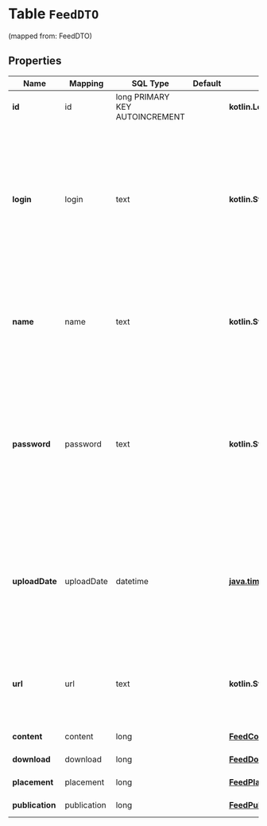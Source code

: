 
# Table `FeedDTO`
(mapped from: FeedDTO)

## Properties
Name | Mapping | SQL Type | Default | Type | Description | Notes
---- | ------- | -------- | ------- | ---- | ----------- | -----
**id** | id | long PRIMARY KEY AUTOINCREMENT |  | **kotlin.Long** | Идентификатор прайс-листа. |  [optional]
**login** | login | text |  | **kotlin.String** | Логин для авторизации при скачивании прайс-листа. Параметр выводится при размещении прайс-листа на сайте магазина и в случае ограничения доступа к нему.  |  [optional]
**name** | name | text |  | **kotlin.String** | Имя файла, содержащего прайс-лист. Параметр выводится при размещении прайс-листа на сервере Маркета.  |  [optional]
**password** | password | text |  | **kotlin.String** | Пароль для авторизации при скачивании прайс-листа. Параметр выводится при размещении прайс-листа на сайте магазина и в случае ограничения доступа к нему.  |  [optional]
**uploadDate** | uploadDate | datetime |  | [**java.time.LocalDateTime**](java.time.LocalDateTime.md) | Дата загрузки прайс-листа на Маркет.  Формат даты: &#x60;ДД-ММ-ГГГГ&#x60;.  Параметр выводится при размещении прайс-листа на сервере Маркета.  |  [optional]
**url** | url | text |  | **kotlin.String** | URL прайс-листа. Параметр выводится при размещении прайс-листа на сайте магазина.  |  [optional]
**content** | content | long |  | [**FeedContentDTO**](FeedContentDTO.md) |  |  [optional] [foreignkey]
**download** | download | long |  | [**FeedDownloadDTO**](FeedDownloadDTO.md) |  |  [optional] [foreignkey]
**placement** | placement | long |  | [**FeedPlacementDTO**](FeedPlacementDTO.md) |  |  [optional] [foreignkey]
**publication** | publication | long |  | [**FeedPublicationDTO**](FeedPublicationDTO.md) |  |  [optional] [foreignkey]












